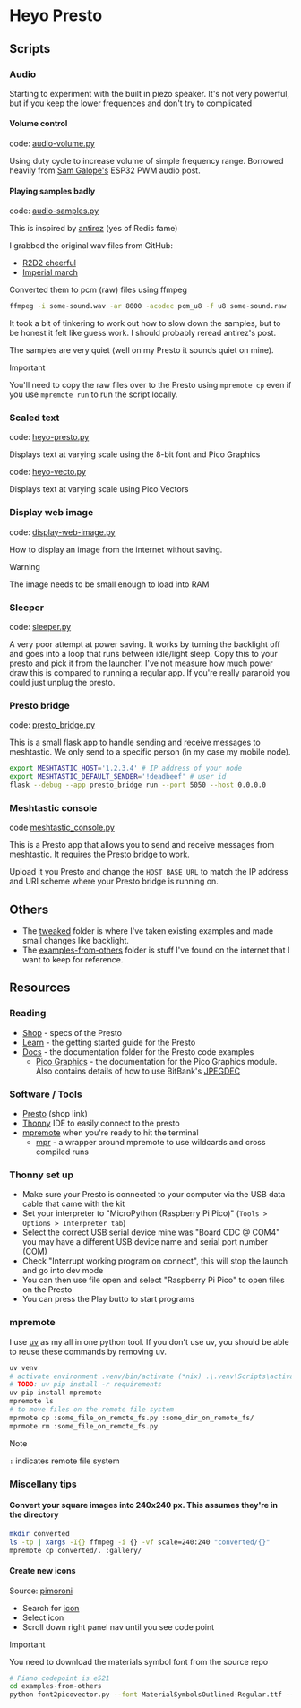 # Heyo Presto

## Scripts

### Audio

Starting to experiment with the built in piezo speaker. It's not very powerful, but if you keep the lower frequences and don't try to complicated

#### Volume control

code: [audio-volume.py](./audio-volume.py)

Using duty cycle to increase volume of simple frequency range. Borrowed heavily from [Sam Galope's][pwmAudioGuideLink] ESP32 PWM audio post.

#### Playing samples badly

code: [audio-samples.py](./audio-samples.py)

This is inspired by [antirez][antirezPicoAudio] (yes of Redis fame)

I grabbed the original wav files from GitHub:

- [R2D2 cheerful][r2d2CheerfulAudio]
- [Imperial march][imperialMarchAudio]

Converted them to pcm (raw) files using ffmpeg

```sh
ffmpeg -i some-sound.wav -ar 8000 -acodec pcm_u8 -f u8 some-sound.raw
```

It took a bit of tinkering to work out how to slow down the samples, but to be honest it felt like guess work. I should probably reread antirez's post.

The samples are very quiet (well on my Presto it sounds quiet on mine).

> [!IMPORTANT]
> You'll need to copy the raw files over to the Presto using `mpremote cp` even if you use `mpremote run` to run the script locally.

### Scaled text

code: [heyo-presto.py](./heyo-presto.py)

Displays text at varying scale using the 8-bit font and Pico Graphics

code: [heyo-vecto.py](./heyo-vecto.py)

Displays text at varying scale using Pico Vectors


### Display web image

code: [display-web-image.py](./display-web-image.py)

How to display an image from the internet without saving.

> [!WARNING]
> The image needs to be small enough to load into RAM

### Sleeper

code: [sleeper.py](./sleeper.py)

A very poor attempt at power saving. It works by turning the backlight off and goes into a loop that runs between idle/light sleep. Copy this to your presto and pick it from the launcher. I've not measure how much power draw this is compared to running a regular app. If you're really paranoid you could just unplug the presto.

### Presto bridge

code: [presto_bridge.py](./presto_bridge.py)

This is a small flask app to handle sending and receive messages to meshtastic.
We only send to a specific person (in my case my mobile node).

```sh
export MESHTASTIC_HOST='1.2.3.4' # IP address of your node
export MESHTASTIC_DEFAULT_SENDER='!deadbeef' # user id
flask --debug --app presto_bridge run --port 5050 --host 0.0.0.0
```

### Meshtastic console

code [meshtastic_console.py](./meshtastic_console.py)

This is a Presto app that allows you to send and receive messages from
meshtastic. It requires the Presto bridge to work.

Upload it you Presto and change the `HOST_BASE_URL` to match the IP address
and URI scheme where your Presto bridge is running on.

## Others

- The [tweaked](./tweaked/) folder is where I've taken existing examples and made small changes like backlight.
- The [examples-from-others](./examples-from-others/) folder is stuff I've found on the internet that I want to keep for reference.

## Resources

### Reading

- [Shop](https://shop.pimoroni.com/products/presto?variant=54894104019323) - specs of the Presto
- [Learn](https://learn.pimoroni.com/article/getting-started-with-presto#writing-your-own-code) - the getting started guide for the Presto
- [Docs](https://github.com/pimoroni/presto/tree/main/docs) - the documentation folder for the Presto code examples
  - [Pico Graphics](https://github.com/pimoroni/pimoroni-pico/blob/main/micropython/modules/picographics/README.md) - the documentation for the Pico Graphics module. Also contains details of how to use BitBank's [JPEGDEC](https://github.com/bitbank2/JPEGDEC)

### Software / Tools

- [Presto](https://shop.pimoroni.com/products/presto?variant=54894104019323) (shop link)
- [Thonny](https://thonny.org/) IDE to easily connect to the presto
- [mpremote](https://docs.micropython.org/en/latest/reference/mpremote.html) when you're ready to hit the terminal
  - [mpr](https://github.com/bulletmark/mpr) - a wrapper around mpremote to use wildcards and cross compiled runs

### Thonny set up

- Make sure your Presto is connected to your computer via the USB data cable that came with the kit
- Set your interpreter to "MicroPython (Raspberry Pi Pico)" (`Tools > Options > Interpreter tab`)
- Select the correct USB serial device mine was "Board CDC @ COM4" you may have a different USB device name and serial port number (COM)
- Check "Interrupt working program on connect", this will stop the launch and go into dev mode
- You can then use file open and select "Raspberry Pi Pico" to open files on the Presto
- You can press the Play butto to start programs

### mpremote

I use [uv](https://docs.astral.sh/uv/) as my all in one python tool. If you don't use uv, you should be able to reuse these commands by removing uv.

```sh
uv venv
# activate environment .venv/bin/activate (*nix) .\.venv\Scripts\activate
# TODO: uv pip install -r requirements
uv pip install mpremote
mpremote ls
# to move files on the remote file system
mprmote cp :some_file_on_remote_fs.py :some_dir_on_remote_fs/
mprmote rm :some_file_on_remote_fs.py
```

> [!Note]
> `:` indicates remote file system

### Miscellany tips

#### Convert your square images into 240x240 px. This assumes they're in the directory

```sh
mkdir converted
ls -tp | xargs -I{} ffmpeg -i {} -vf scale=240:240 "converted/{}"
mpremote cp converted/. :gallery/
```

#### Create new icons

Source: [pimoroni](https://learn.pimoroni.com/article/getting-started-with-presto#adding-your-own-examples-to-the-launcher)

- Search for [icon](https://fonts.google.com/icons?selected=Material+Symbols+Outlined:piano:FILL@0;wght@400;GRAD@0;opsz@24&icon.query=piano&icon.size=24&icon.color=%23e3e3e3)
- Select icon
- Scroll down right panel nav until you see code point

> [!Important]
> You need to download the materials symbol font from the source repo

```sh
# Piano codepoint is e521
cd examples-from-others
python font2picovector.py --font MaterialSymbolsOutlined-Regular.ttf --size 40x40 e521
```


[pwmAudioGuideLink]: https://www.samgalope.dev/2025/01/08/pwm-based-audio-generation-with-esp32-a-simple-guide-to-sound-creation/
[r2d2CheerfulAudio]: https://github.com/CoderDojoTC/robot-media/blob/master/wav-8k/r2d2-cheerful.wav
[imperialMarchAudio]: https://github.com/CoderDojoTC/robot-media/blob/master/wav-files/imperial_march.wav
[antirezPicoAudio]: https://antirez.com/news/143
